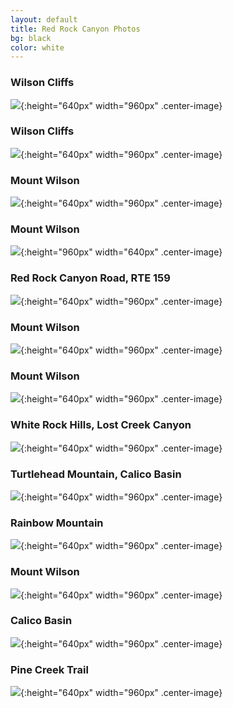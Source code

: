```yaml
---
layout: default
title: Red Rock Canyon Photos
bg: black
color: white
---
```


<meta property="og:image" content="https://lh3.googleusercontent.com/JaxugO9y-joK42nxGpPG23Dj3t6LH8CE-VLaVz-sFY8emiDFpb1gl27FOKtkvKDN9W8G9aBzhKqoYJvdmP5BAcZiHZS6N64WEcs0KcTdlBwu_8Gxb9B2VnR9OkK_vRSPHeFl5PFYqLc=w1920-h1080" />

### Wilson Cliffs
![](https://lh3.googleusercontent.com/bAiuy_-a3nSqlwMcqyb7ETdphDjKpXidJS0OT2ETVPjmXkCkh7oLRM2vl8AQuuNkPXlBf9Qy8NXy-RssMlRfGbzTeuuDAUcxOzLYyxAwVhwjzoScLxWgE4DWiuYP1ioYngoBKobv0nc=w1920-h1080){:height="640px" width="960px" .center-image}

### Wilson Cliffs
![](https://lh3.googleusercontent.com/P0U8C-Q-r5YF59LY71T-JaMSS9SvghXlwVT2dcGd_R5exdwrcLNxSKqJ0ANajmlcxXeJDmcSJjR4aQZLCWzU0rAy-iLDo9zEiHzzOkiKYitrBVGaxW43htoooTwXyyw95ThIxHx5rME=w1920-h1080){:height="640px" width="960px" .center-image}

### Mount Wilson
![](https://lh3.googleusercontent.com/JaxugO9y-joK42nxGpPG23Dj3t6LH8CE-VLaVz-sFY8emiDFpb1gl27FOKtkvKDN9W8G9aBzhKqoYJvdmP5BAcZiHZS6N64WEcs0KcTdlBwu_8Gxb9B2VnR9OkK_vRSPHeFl5PFYqLc=w1920-h1080){:height="640px" width="960px" .center-image}

### Mount Wilson
![](https://lh3.googleusercontent.com/ddplxBKU2UN1B94DghdUArQAlQ_ur-g1lcVFas5-RNs2MfPgRiDlKf9u35BbtWmy1D0VJEFUTbErAI1rgFHDCNFtUpspEePssp48PPU0F_TvK8TBNatxulin2V-Url4SCWok4zNYDZI=w1920-h1080){:height="960px" width="640px" .center-image}

### Red Rock Canyon Road, RTE 159
![](https://lh3.googleusercontent.com/VCAx4rxIR9UBMuIWVQ1Yip8ItR9vqWXlYHC9b_bpEKOHEALTKaet6Z452ObBg9KP1Z707EcAiry2PPcR-vqpPewOgr9TH1yG2PTxI6qWo1ndkvwZCMpa8DdT1dsZMeLnRm7tlu8zPTA=w1920-h1080){:height="640px" width="960px" .center-image}

### Mount Wilson
![](https://lh3.googleusercontent.com/NAFM1TC6Vu1Q_rBOZwRCjGaIDjiW_N3F7RUMF4yVcc5OyWVdPewNzy9WpIMnN3yNUp37O81EWlNTAxLBi3kzL5--yhFBQB0jULUadl8LrHiQKl7F-gng1KUt_G9B2tsNYLBaYNI0zNI=w1920-h1080){:height="640px" width="960px" .center-image}

### Mount Wilson
![](https://lh3.googleusercontent.com/qGaVrtr6PJ8qOvZR5wHOwRuU6IOXW1ZX0wY22AeO6bvHBMw03XbVMwMhRvn5Pu8pbbZtDIDYz4Zj8ydA1x4o0XQlDPiM3w_W4DmOITeGk42_M5JiqUI1ClSGLkIi4yi8GqJ6X2G2IJY=w1920-h1080){:height="640px" width="960px" .center-image}

### White Rock Hills, Lost Creek Canyon
![](https://lh3.googleusercontent.com/80kus0JAMaXEJgjOAiRQ81bDF2nDD78pUwcQ2pH7AlCxxiGL8ZJ_q0w9rWkC1B1nC4qAPtbJ2-uHnb2L_0LiuOzxGh8IwIZvL-4348I5b9DigLhLMOYMU637xn9bIseChTqFuaxTIQA=w1920-h1080){:height="640px" width="960px" .center-image}

### Turtlehead Mountain, Calico Basin
![](https://lh3.googleusercontent.com/WNoRVK3AJcSueVF61YyJWTP0A7xYhulmoQcQPLeYikCIS2tQ1T6huwGrn-Z2uj5yCMfxaTHhybWDJBv2XmpgSoUYHKUznCuUAkOmGwcHX8pIAp4Vz6VYX7MFxoPj9wqIsiHwNJHgTIk=w1920-h1080){:height="640px" width="960px" .center-image}

### Rainbow Mountain
![](https://lh3.googleusercontent.com/seatKVr7uwyaMyZYiAo68Qvkynf3gqrzTXcMFZhYCTwlzKlGhmLn059XRWs6kgxKtS3jwmqaTKwLtJL3cK3Z1iCKZTjSsKPBFNZERqjgrgYbhLIeBlgCrRrfjWd3-wRQuBxh8Ne2KN4=w1920-h1080){:height="640px" width="960px" .center-image}

### Mount Wilson
![](https://lh3.googleusercontent.com/Bw0tGK3ccUeUaFP1G-vciDL2TE1M-WU-ThNmsedLPjRLDpdPHLInfgzAnuMZuIpgGcORbEiPEXTV3pnyqltLj4eYc5L38BhtvkiH1JK25yRYuW86BqEgn9i8BGoeVNHHmO4NJY9vquU=w1920-h1080){:height="640px" width="960px" .center-image}

### Calico Basin
![](https://lh3.googleusercontent.com/IRlPiA7WYqsTgytc0o1DE2C42XD6ZChcASu1zeF3T2672rR2N17h3S4T1FeT-20mCx8BDKndQPdKEAX2nsx4HSx1anKQw7RyU3BmXSu5pnhtpwwT6gf9ToQWALX4vxQHTstRNz5tgcQ=w1920-h1080){:height="640px" width="960px" .center-image}

### Pine Creek Trail
![](https://lh3.googleusercontent.com/qA6AFqDQyj_zTDh_Mhz77gwYBM75ynjQJHGtE5pyMHfjpMhfGWgL6DZ9GDTuDbJ8_syzIC-rAg-jk3d0cGDhB7Wuqk9BbcBCLAoR3abZbe0gYpQljC10dur8pBDqgN-gbsR77kpDKQY=w1920-h1080){:height="640px" width="960px" .center-image}
